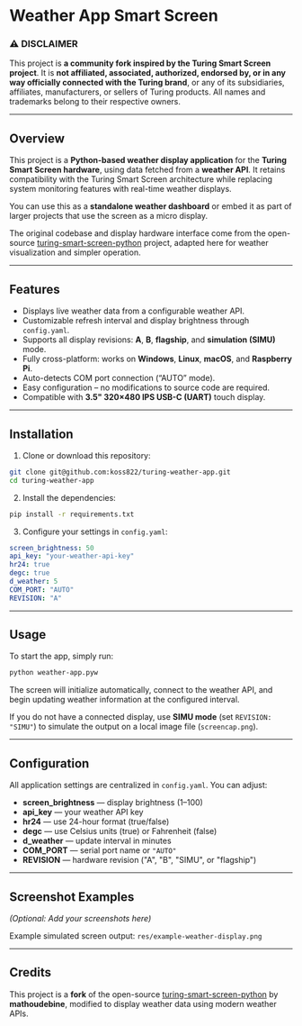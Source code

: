 # Weather App Smart Screen

### ⚠️ DISCLAIMER

This project is **a community fork inspired by the Turing Smart Screen project**. It is **not affiliated, associated, authorized, endorsed by, or in any way officially connected with the Turing brand**, or any of its subsidiaries, affiliates, manufacturers, or sellers of Turing products.
All names and trademarks belong to their respective owners.

***

## Overview

This project is a **Python-based weather display application** for the **Turing Smart Screen hardware**, using data fetched from a **weather API**.
It retains compatibility with the Turing Smart Screen architecture while replacing system monitoring features with real-time weather displays.

You can use this as a **standalone weather dashboard** or embed it as part of larger projects that use the screen as a micro display.

The original codebase and display hardware interface come from the open-source [turing-smart-screen-python](https://github.com/mathoudebine/turing-smart-screen-python) project, adapted here for weather visualization and simpler operation.

***

## Features

- Displays live weather data from a configurable weather API.
- Customizable refresh interval and display brightness through `config.yaml`.
- Supports all display revisions: **A**, **B**, **flagship**, and **simulation (SIMU)** mode.
- Fully cross-platform: works on **Windows**, **Linux**, **macOS**, and **Raspberry Pi**.
- Auto-detects COM port connection (“AUTO” mode).
- Easy configuration – no modifications to source code are required.
- Compatible with **3.5" 320×480 IPS USB-C (UART)** touch display.

***

## Installation

1. Clone or download this repository:

```bash
git clone git@github.com:koss822/turing-weather-app.git
cd turing-weather-app
```

2. Install the dependencies:

```bash
pip install -r requirements.txt
```

3. Configure your settings in `config.yaml`:

```yaml
screen_brightness: 50
api_key: "your-weather-api-key"
hr24: true
degc: true
d_weather: 5
COM_PORT: "AUTO"
REVISION: "A"
```


***

## Usage

To start the app, simply run:

```bash
python weather-app.pyw
```

The screen will initialize automatically, connect to the weather API, and begin updating weather information at the configured interval.

If you do not have a connected display, use **SIMU mode** (set `REVISION: "SIMU"`) to simulate the output on a local image file (`screencap.png`).

***

## Configuration

All application settings are centralized in `config.yaml`.
You can adjust:

- **screen_brightness** — display brightness (1–100)
- **api_key** — your weather API key
- **hr24** — use 24-hour format (true/false)
- **degc** — use Celsius units (true) or Fahrenheit (false)
- **d_weather** — update interval in minutes
- **COM_PORT** — serial port name or `"AUTO"`
- **REVISION** — hardware revision ("A", "B", "SIMU", or "flagship")

***

## Screenshot Examples

*(Optional: Add your screenshots here)*

Example simulated screen output:
`res/example-weather-display.png`

***

## Credits

This project is a **fork** of the open-source [turing-smart-screen-python](https://github.com/mathoudebine/turing-smart-screen-python) by **mathoudebine**, modified to display weather data using modern weather APIs.

